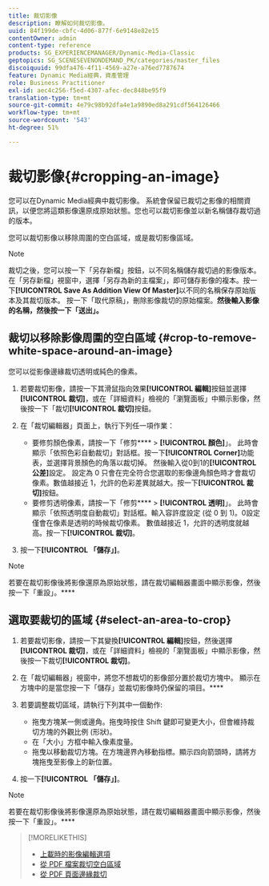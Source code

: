 ```yaml
---
title: 裁切影像
description: 瞭解如何裁切影像。
uuid: 84f199de-cbfc-4d06-877f-6e9148e82e15
contentOwner: admin
content-type: reference
products: SG_EXPERIENCEMANAGER/Dynamic-Media-Classic
geptopics: SG_SCENESEVENONDEMAND_PK/categories/master_files
discoiquuid: 99dfa476-4f11-4569-a27e-a76ed7787674
feature: Dynamic Media經典，資產管理
role: Business Practitioner
exl-id: aec4c256-f5ed-4307-afec-dec848be95f9
translation-type: tm+mt
source-git-commit: 4e79c98b92dfa4e1a9890ed8a291cdf564126466
workflow-type: tm+mt
source-wordcount: '543'
ht-degree: 51%

---
```


# 裁切影像{#cropping-an-image}

您可以在Dynamic Media經典中裁切影像。 系統會保留已裁切之影像的相關資訊，以便您將這類影像還原成原始狀態。您也可以裁切影像並以新名稱儲存裁切過的版本。

您可以裁切影像以移除周圍的空白區域，或是裁切影像區域。

>[!NOTE]
>
>裁切之後，您可以按一下「另存新檔」按鈕，以不同名稱儲存裁切過的影像版本。在「另存新檔」視窗中，選擇「另存為新的主檔案」，即可儲存影像的複本。按一下&#x200B;**[!UICONTROL Save As Addition View Of Master]**&#x200B;以不同的名稱保存原始版本及其裁切版本。 按一下「取代原稿」，刪除影像裁切的原始檔案。 ****&#x200B;然後輸入影像的名稱，然後按一下「送出」。****

## 裁切以移除影像周圍的空白區域 {#crop-to-remove-white-space-around-an-image}

您可以從影像邊緣裁切透明或純色的像素。

1. 若要裁切影像，請按一下其滑鼠指向效果&#x200B;**[!UICONTROL 編輯]**&#x200B;按鈕並選擇&#x200B;**[!UICONTROL 裁切]**，或在「詳細資料」檢視的「瀏覽面板」中顯示影像，然後按一下「裁切&#x200B;**[!UICONTROL 裁切]**&#x200B;按鈕。
1. 在「裁切編輯器」頁面上，執行下列任一項作業：

   * 要修剪顏色像素，請按一下「修剪&#x200B;**** > **[!UICONTROL 顏色]**」。 此時會顯示「依照色彩自動裁切」對話框。按一下&#x200B;**[!UICONTROL Corner]**&#x200B;功能表，並選擇背景顏色的角落以裁切掉。 然後輸入從0到1的&#x200B;**[!UICONTROL 公差]**&#x200B;設定。 設定為 0 只會在完全符合您選取的影像邊角顏色時才會裁切像素。數值越接近 1，允許的色彩差異就越大。按一下&#x200B;**[!UICONTROL 裁切]**&#x200B;按鈕。
   * 要修剪透明像素，請按一下「修剪&#x200B;**** > **[!UICONTROL 透明]**」。 此時會顯示「依照透明度自動裁切」對話框。輸入容許度設定 (從 0 到 1)。0設定僅會在像素是透明的時候裁切像素。 數值越接近 1，允許的透明度就越高。按一下&#x200B;**[!UICONTROL 裁切]**。

1. 按一下&#x200B;**[!UICONTROL 「儲存」]**。

>[!NOTE]
>
>若要在裁切影像後將影像還原為原始狀態，請在裁切編輯器畫面中顯示影像，然後按一下「重設」。****

## 選取要裁切的區域 {#select-an-area-to-crop}

1. 若要裁切影像，請按一下其變換&#x200B;**[!UICONTROL 編輯]**&#x200B;按鈕，然後選擇&#x200B;**[!UICONTROL 裁切]**，或在「詳細資料」檢視的「瀏覽面板」中顯示影像，然後按一下裁切&#x200B;**[!UICONTROL 裁切]**。

1. 在「裁切編輯器」視窗中，將您不想裁切的影像部分置於裁切方塊中。 顯示在方塊中的是當您按一下「儲存」並裁切影像時仍保留的項目。****
1. 若要調整裁切區域，請執行下列其中一個動作:

   * 拖曳方塊某一側或邊角。拖曳時按住 Shift 鍵即可變更大小，但會維持裁切方塊的外觀比例 (形狀)。
   * 在「大小」方框中輸入像素度量。
   * 拖曳以移動裁切方塊。在方塊邊界內移動指標。顯示四向箭頭時，請將方塊拖曳至影像上的新位置。

1. 按一下&#x200B;**[!UICONTROL 「儲存」]**。

>[!NOTE]
>
>若要在裁切影像後將影像還原為原始狀態，請在裁切編輯器畫面中顯示影像，然後按一下「重設」。****

>[!MORELIKETHIS]
>
>* [上載時的影像編輯選項](image-editing-options-upload.md#image-editing-options-at-upload)
>* [從 PDF 檔案裁切空白區域](pdfs.md#cropping_white_space_from_a_pdf_file)
>* [從 PDF 頁面邊緣裁切](pdfs.md#cropping_from_the_sides_of_pdf_pages)

